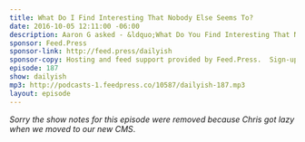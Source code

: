 ```yaml
---
title: What Do I Find Interesting That Nobody Else Seems To?
date: 2016-10-05 12:11:00 -06:00
description: Aaron G asked - &ldquo;What Do You Find Interesting That Nobody Else Seems To?&rdquo;
sponsor: Feed.Press
sponsor-link: http://feed.press/dailyish
sponsor-copy: Hosting and feed support provided by Feed.Press.  Sign-up today and try FeedPress on a 14 day trial (no contracts or commitments). Use promo code "dailyish" during checkout to get 10% off your first year.
episode: 187
show: dailyish
mp3: http://podcasts-1.feedpress.co/10587/dailyish-187.mp3
layout: episode
---
```


<em>Sorry the show notes for this episode were removed because Chris got lazy when we moved to our new CMS</em>.
